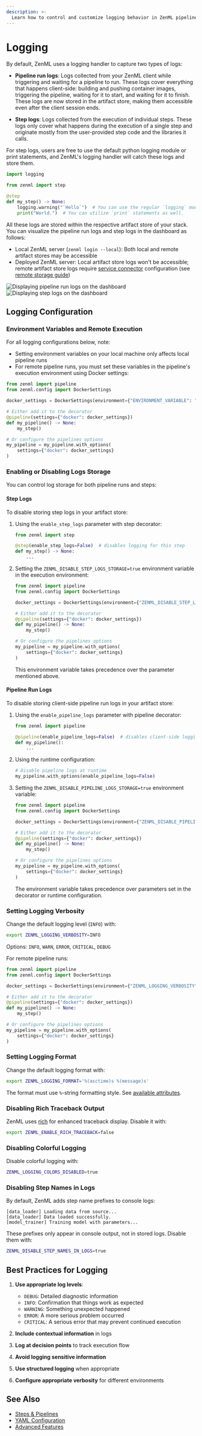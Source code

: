 ```yaml
---
description: >-
  Learn how to control and customize logging behavior in ZenML pipelines.
---
```


# Logging

By default, ZenML uses a logging handler to capture two types of logs:

* **Pipeline run logs**: Logs collected from your ZenML client while triggering and waiting for a pipeline to run. These logs cover everything that happens client-side: building and pushing container images, triggering the pipeline, waiting for it to start, and waiting for it to finish. These logs are now stored in the artifact store, making them accessible even after the client session ends.

* **Step logs**: Logs collected from the execution of individual steps. These logs only cover what happens during the execution of a single step and originate mostly from the user-provided step code and the libraries it calls.

For step logs, users are free to use the default python logging module or print statements, and ZenML's logging handler will catch these logs and store them.

```python
import logging

from zenml import step

@step 
def my_step() -> None:
    logging.warning("`Hello`")  # You can use the regular `logging` module.
    print("World.")  # You can utilize `print` statements as well. 
```

All these logs are stored within the respective artifact store of your stack. You can visualize the pipeline run logs and step logs in the dashboard as follows:

* Local ZenML server (`zenml login --local`): Both local and remote artifact stores may be accessible
* Deployed ZenML server: Local artifact store logs won't be accessible; remote artifact store logs require [service connector](https://docs.zenml.io//how-to/infrastructure-deployment/auth-management/service-connectors-guide) configuration (see [remote storage guide](https://docs.zenml.io/user-guides/production-guide/remote-storage))

![Displaying pipeline run logs on the dashboard](../../.gitbook/assets/zenml_pipeline_run_logs.png)
![Displaying step logs on the dashboard](../../.gitbook/assets/zenml_step_logs.png)

## Logging Configuration

### Environment Variables and Remote Execution

For all logging configurations below, note:
- Setting environment variables on your local machine only affects local pipeline runs
- For remote pipeline runs, you must set these variables in the pipeline's execution environment using Docker settings:

```python
from zenml import pipeline
from zenml.config import DockerSettings

docker_settings = DockerSettings(environment={"ENVIRONMENT_VARIABLE": "value"})

# Either add it to the decorator
@pipeline(settings={"docker": docker_settings})
def my_pipeline() -> None:
    my_step()

# Or configure the pipelines options
my_pipeline = my_pipeline.with_options(
    settings={"docker": docker_settings}
)
```

### Enabling or Disabling Logs Storage

You can control log storage for both pipeline runs and steps:

#### Step Logs

To disable storing step logs in your artifact store:

1. Using the `enable_step_logs` parameter with step decorator:

    ```python
    from zenml import step

    @step(enable_step_logs=False)  # disables logging for this step
    def my_step() -> None:
        ...
    ```

2. Setting the `ZENML_DISABLE_STEP_LOGS_STORAGE=true` environment variable in the execution environment:

    ```python
    from zenml import pipeline
    from zenml.config import DockerSettings

    docker_settings = DockerSettings(environment={"ZENML_DISABLE_STEP_LOGS_STORAGE": "true"})

    # Either add it to the decorator
    @pipeline(settings={"docker": docker_settings})
    def my_pipeline() -> None:
        my_step()

    # Or configure the pipelines options
    my_pipeline = my_pipeline.with_options(
        settings={"docker": docker_settings}
    )
    ```

    This environment variable takes precedence over the parameter mentioned above.

#### Pipeline Run Logs

To disable storing client-side pipeline run logs in your artifact store:

1. Using the `enable_pipeline_logs` parameter with pipeline decorator:

    ```python
    from zenml import pipeline

    @pipeline(enable_pipeline_logs=False)  # disables client-side logging for this pipeline
    def my_pipeline():
        ...
    ```

2. Using the runtime configuration:

    ```python
    # Disable pipeline logs at runtime
    my_pipeline.with_options(enable_pipeline_logs=False)
    ```

3. Setting the `ZENML_DISABLE_PIPELINE_LOGS_STORAGE=true` environment variable:

    ```python
    from zenml import pipeline
    from zenml.config import DockerSettings

    docker_settings = DockerSettings(environment={"ZENML_DISABLE_PIPELINE_LOGS_STORAGE": "true"})

    # Either add it to the decorator
    @pipeline(settings={"docker": docker_settings})
    def my_pipeline() -> None:
        my_step()

    # Or configure the pipelines options
    my_pipeline = my_pipeline.with_options(
        settings={"docker": docker_settings}
    )
    ```

    The environment variable takes precedence over parameters set in the decorator or runtime configuration.

### Setting Logging Verbosity

Change the default logging level (`INFO`) with:

```bash
export ZENML_LOGGING_VERBOSITY=INFO
```

Options: `INFO`, `WARN`, `ERROR`, `CRITICAL`, `DEBUG`

For remote pipeline runs:

```python
from zenml import pipeline
from zenml.config import DockerSettings

docker_settings = DockerSettings(environment={"ZENML_LOGGING_VERBOSITY": "DEBUG"})

# Either add it to the decorator
@pipeline(settings={"docker": docker_settings})
def my_pipeline() -> None:
    my_step()

# Or configure the pipelines options
my_pipeline = my_pipeline.with_options(
    settings={"docker": docker_settings}
)
```

### Setting Logging Format

Change the default logging format with:

```bash
export ZENML_LOGGING_FORMAT='%(asctime)s %(message)s'
```

The format must use `%`-string formatting style. See [available attributes](https://docs.python.org/3/library/logging.html#logrecord-attributes).

### Disabling Rich Traceback Output

ZenML uses [rich](https://rich.readthedocs.io/en/stable/traceback.html) for enhanced traceback display. Disable it with:

```bash
export ZENML_ENABLE_RICH_TRACEBACK=false
```

### Disabling Colorful Logging

Disable colorful logging with:

```bash
ZENML_LOGGING_COLORS_DISABLED=true
```

### Disabling Step Names in Logs

By default, ZenML adds step name prefixes to console logs:

```
[data_loader] Loading data from source...
[data_loader] Data loaded successfully.
[model_trainer] Training model with parameters...
```

These prefixes only appear in console output, not in stored logs. Disable them with:

```bash
ZENML_DISABLE_STEP_NAMES_IN_LOGS=true
```

## Best Practices for Logging

1. **Use appropriate log levels**:
   - `DEBUG`: Detailed diagnostic information
   - `INFO`: Confirmation that things work as expected
   - `WARNING`: Something unexpected happened
   - `ERROR`: A more serious problem occurred
   - `CRITICAL`: A serious error that may prevent continued execution

2. **Include contextual information** in logs
3. **Log at decision points** to track execution flow
4. **Avoid logging sensitive information**
5. **Use structured logging** when appropriate
6. **Configure appropriate verbosity** for different environments

## See Also
- [Steps & Pipelines](./steps_and_pipelines.md)
- [YAML Configuration](./yaml_configuration.md)
- [Advanced Features](./advanced_features.md) 
